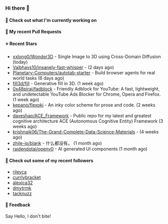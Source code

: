### Hi there 👋

#### 👷 Check out what I'm currently working on

#### 🔨 My recent Pull Requests


#### ⭐ Recent Stars

- [xxlong0/Wonder3D](https://github.com/xxlong0/Wonder3D) - Single Image to 3D using Cross-Domain Diffusion (today)
- [Vaibhavs10/insanely-fast-whisper](https://github.com/Vaibhavs10/insanely-fast-whisper) -  (2 days ago)
- [Planetary-Computers/autotab-starter](https://github.com/Planetary-Computers/autotab-starter) - Build browser agents for real world tasks (6 days ago)
- [fill3d/fill](https://github.com/fill3d/fill) - Generative fill in 3D. (1 week ago)
- [0x48piraj/fadblock](https://github.com/0x48piraj/fadblock) - Friendly Adblock for YouTube: A fast, lightweight, and undetectable YouTube Ads Blocker for Chrome, Opera and Firefox. (1 week ago)
- [kepano/flexoki](https://github.com/kepano/flexoki) - An inky color scheme for prose and code. (2 weeks ago)
- [daveshap/ACE_Framework](https://github.com/daveshap/ACE_Framework) - Public repo for my latest and greatest cognitive architecture ACE (Autonomous Cognitive Entity) Framework (3 weeks ago)
- [krishnaik06/The-Grand-Complete-Data-Science-Materials](https://github.com/krishnaik06/The-Grand-Complete-Data-Science-Materials) -  (4 weeks ago)
- [zhile-io/blank](https://github.com/zhile-io/blank) - 什么都没有。 (1 month ago)
- [raidendotai/openv0](https://github.com/raidendotai/openv0) - AI generated UI components (1 month ago)

#### 👯 Check out some of my recent followers

- [rileyca](https://github.com/rileyca)
- [currlybracket](https://github.com/currlybracket)
- [alexica32](https://github.com/alexica32)
- [dmytrmk](https://github.com/dmytrmk)
- [tacknuzz](https://github.com/tacknuzz)

#### 💬 Feedback

Say Hello, I don't bite!